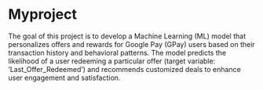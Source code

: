 # Myproject

The goal of this project is to develop a Machine Learning (ML) model that personalizes offers and rewards for Google Pay (GPay) users based on their transaction history and behavioral patterns. The model predicts the likelihood of a user redeeming a particular offer (target variable: ‘Last_Offer_Redeemed’) and recommends customized deals to enhance user engagement and satisfaction.

